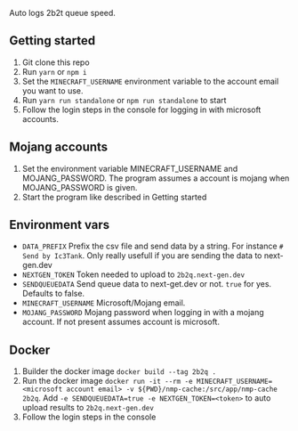Auto logs 2b2t queue speed. 

## Getting started
1. Git clone this repo
2. Run `yarn` or `npm i`
3. Set the `MINECRAFT_USERNAME` environment variable to the account email you want to use.
4. Run `yarn run standalone` or `npm run standalone` to start
5. Follow the login steps in the console for logging in with microsoft accounts.

## Mojang accounts
1. Set the environment variable MINECRAFT_USERNAME and MOJANG_PASSWORD. The program assumes a account is mojang when MOJANG_PASSWORD is given.
2. Start the program like described in Getting started

## Environment vars
- `DATA_PREFIX` Prefix the csv file and send data by a string. For instance `# Send by Ic3Tank`. Only really usefull if you are sending the data to next-gen.dev
- `NEXTGEN_TOKEN` Token needed to upload to `2b2q.next-gen.dev`
- `SENDQUEUEDATA` Send queue data to next-get.dev or not. `true` for yes. Defaults to false.
- `MINECRAFT_USERNAME` Microsoft/Mojang email. 
- `MOJANG_PASSWORD` Mojang password when logging in with a mojang account. If not present assumes account is microsoft.

## Docker
1. Builder the docker image `docker build --tag 2b2q .`
2. Run the docker image `docker run -it --rm -e MINECRAFT_USERNAME=<microsoft account email> -v ${PWD}/nmp-cache:/src/app/nmp-cache 2b2q`. Add `-e SENDQUEUEDATA=true -e NEXTGEN_TOKEN=<token>` to auto upload results to `2b2q.next-gen.dev`
3. Follow the login steps in the console
